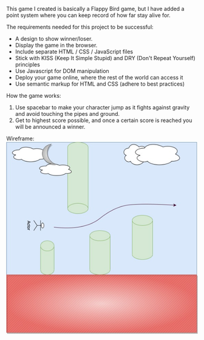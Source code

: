 This game I created is basically a Flappy Bird game, but I have added a point system where you can keep record of how far stay alive for.

The requirements needed for this project to be successful:
- A design to show winner/loser.
- Display the game in the browser.
- Include separate HTML / CSS / JavaScript files
- Stick with KISS (Keep It Simple Stupid) and DRY 
    (Don't Repeat Yourself) principles
- Use Javascript for DOM manipulation
- Deploy your game online, where the rest of the world 
    can access it
- Use semantic markup for HTML and CSS (adhere to best 
    practices)

How the game works:
1. Use spacebar to make your character jump as it fights against gravity and avoid touching the pipes and ground.
2. Get to highest score possible, and once a certain score is reached you will be announced a winner.

Wireframe:
![Diagram](Wireframe.jpg)
